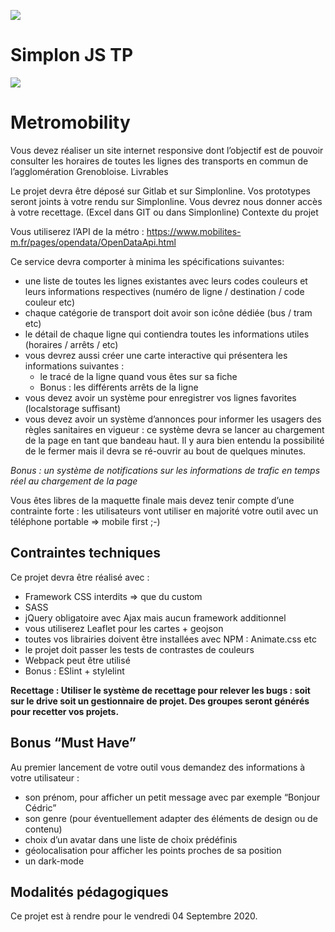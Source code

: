 ![](https://i.imgur.com/XFvRaaO.png)
# Simplon JS TP
![](https://i.imgur.com/oHnASbl.jpg)

# Metromobility
Vous devez réaliser un site internet responsive dont l’objectif est de pouvoir consulter les horaires de toutes les lignes des transports en commun de l’agglomération Grenobloise.
Livrables

Le projet devra être déposé sur Gitlab et sur Simplonline. Vos prototypes seront joints à votre rendu sur Simplonline. Vous devrez nous donner accès à votre recettage. (Excel dans GIT ou dans Simplonline)
Contexte du projet

Vous utiliserez l’API de la métro : https://www.mobilites-m.fr/pages/opendata/OpenDataApi.html

Ce service devra comporter à minima les spécifications suivantes:
* une liste de toutes les lignes existantes avec leurs codes couleurs et leurs informations respectives (numéro de ligne / destination / code couleur etc)
* chaque catégorie de transport doit avoir son icône dédiée (bus / tram etc)
* le détail de chaque ligne qui contiendra toutes les informations utiles (horaires / arrêts / etc)
* vous devrez aussi créer une carte interactive qui présentera les informations suivantes :
	* le tracé de la ligne quand vous êtes sur sa fiche
	* Bonus : les différents arrêts de la ligne
* vous devez avoir un système pour enregistrer vos lignes favorites (localstorage suffisant)
* vous devez avoir un système d’annonces pour informer les usagers des règles sanitaires en vigueur : ce système devra se lancer au chargement de la page en tant que bandeau haut. Il y aura bien entendu la possibilité de le fermer mais il devra se ré-ouvrir au bout de quelques minutes.

_Bonus : un système de notifications sur les informations de trafic en temps réel au chargement de la page_

Vous êtes libres de la maquette finale mais devez tenir compte d’une contrainte forte : les utilisateurs vont utiliser en majorité votre outil avec un téléphone portable => mobile first ;-)

## Contraintes techniques
Ce projet devra être réalisé avec :
* Framework CSS interdits => que du custom
* SASS
* jQuery obligatoire avec Ajax mais aucun framework additionnel
* vous utiliserez Leaflet pour les cartes + geojson
* toutes vos librairies doivent être installées avec NPM : Animate.css etc
* le projet doit passer les tests de contrastes de couleurs
* Webpack peut être utilisé
* Bonus : ESlint + stylelint

**Recettage : Utiliser le système de recettage pour relever les bugs : soit sur le drive soit un gestionnaire de projet. Des groupes seront générés pour recetter vos projets.**

## Bonus “Must Have”
Au premier lancement de votre outil vous demandez des informations à votre utilisateur :
* son prénom, pour afficher un petit message avec par exemple “Bonjour Cédric”
* son genre (pour éventuellement adapter des éléments de design ou de contenu)
* choix d’un avatar dans une liste de choix prédéfinis
* géolocalisation pour afficher les points proches de sa position
* un dark-mode

## Modalités pédagogiques
Ce projet est à rendre pour le vendredi 04 Septembre 2020.
